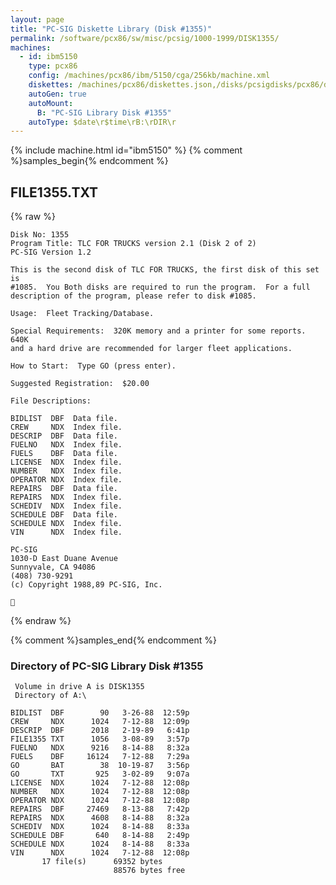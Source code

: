 ```yaml
---
layout: page
title: "PC-SIG Diskette Library (Disk #1355)"
permalink: /software/pcx86/sw/misc/pcsig/1000-1999/DISK1355/
machines:
  - id: ibm5150
    type: pcx86
    config: /machines/pcx86/ibm/5150/cga/256kb/machine.xml
    diskettes: /machines/pcx86/diskettes.json,/disks/pcsigdisks/pcx86/diskettes.json
    autoGen: true
    autoMount:
      B: "PC-SIG Library Disk #1355"
    autoType: $date\r$time\rB:\rDIR\r
---
```


{% include machine.html id="ibm5150" %}
{% comment %}samples_begin{% endcomment %}

## FILE1355.TXT

{% raw %}
```
Disk No: 1355
Program Title: TLC FOR TRUCKS version 2.1 (Disk 2 of 2)
PC-SIG Version 1.2

This is the second disk of TLC FOR TRUCKS, the first disk of this set is
#1085.  You Both disks are required to run the program.  For a full
description of the program, please refer to disk #1085.

Usage:  Fleet Tracking/Database.

Special Requirements:  320K memory and a printer for some reports. 640K
and a hard drive are recommended for larger fleet applications.

How to Start:  Type GO (press enter).

Suggested Registration:  $20.00

File Descriptions:

BIDLIST  DBF  Data file.
CREW     NDX  Index file.
DESCRIP  DBF  Data file.
FUELNO   NDX  Index file.
FUELS    DBF  Data file.
LICENSE  NDX  Index file.
NUMBER   NDX  Index file.
OPERATOR NDX  Index file.
REPAIRS  DBF  Data file.
REPAIRS  NDX  Index file.
SCHEDIV  NDX  Index file.
SCHEDULE DBF  Data file.
SCHEDULE NDX  Index file.
VIN      NDX  Index file.

PC-SIG
1030-D East Duane Avenue
Sunnyvale, CA 94086
(408) 730-9291
(c) Copyright 1988,89 PC-SIG, Inc.


```
{% endraw %}

{% comment %}samples_end{% endcomment %}

### Directory of PC-SIG Library Disk #1355

     Volume in drive A is DISK1355
     Directory of A:\

    BIDLIST  DBF        90   3-26-88  12:59p
    CREW     NDX      1024   7-12-88  12:09p
    DESCRIP  DBF      2018   2-19-89   6:41p
    FILE1355 TXT      1056   3-08-89   3:57p
    FUELNO   NDX      9216   8-14-88   8:32a
    FUELS    DBF     16124   7-12-88   7:29a
    GO       BAT        38  10-19-87   3:56p
    GO       TXT       925   3-02-89   9:07a
    LICENSE  NDX      1024   7-12-88  12:08p
    NUMBER   NDX      1024   7-12-88  12:08p
    OPERATOR NDX      1024   7-12-88  12:08p
    REPAIRS  DBF     27469   8-13-88   7:42p
    REPAIRS  NDX      4608   8-14-88   8:32a
    SCHEDIV  NDX      1024   8-14-88   8:33a
    SCHEDULE DBF       640   8-14-88   2:49p
    SCHEDULE NDX      1024   8-14-88   8:33a
    VIN      NDX      1024   7-12-88  12:08p
           17 file(s)      69352 bytes
                           88576 bytes free
